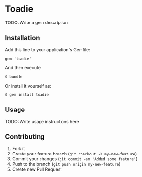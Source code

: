 # Toadie

TODO: Write a gem description

## Installation

Add this line to your application's Gemfile:

    gem 'toadie'

And then execute:

    $ bundle

Or install it yourself as:

    $ gem install toadie

## Usage

TODO: Write usage instructions here

## Contributing

1. Fork it
2. Create your feature branch (`git checkout -b my-new-feature`)
3. Commit your changes (`git commit -am 'Added some feature'`)
4. Push to the branch (`git push origin my-new-feature`)
5. Create new Pull Request
